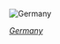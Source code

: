 
![Germany](https://www.gstatic.com/prettyearth/assets/full/2051.jpg)

*[Germany](https://www.google.com/maps/@48.853962,10.486914,15z/data=!3m1!1e3)*
